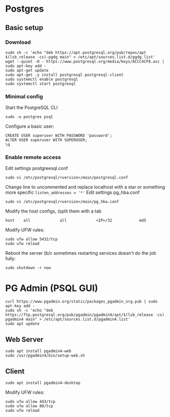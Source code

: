 # Postgres
## Basic setup

### Download
```
sudo sh -c 'echo "deb https://apt.postgresql.org/pub/repos/apt $(lsb_release -cs)-pgdg main" > /etc/apt/sources.list.d/pgdg.list'
wget --quiet -O - https://www.postgresql.org/media/keys/ACCC4CF8.asc | sudo apt-key add -
sudo apt-get update
sudo apt-get -y install postgresql postgresql-client
sudo systemctl enable postgresql
sudo systemctl start postgresql
```

### Minimal config
Start the PostgreSQL CLI
```
sudo -u postgres psql
```

Configure a basic user:
```
CREATE USER superuser WITH PASSWORD 'password';
ALTER USER superuser WITH SUPERUSER;
\q
```


### Enable remote access
Edit settings postgreesql.conf
```
sudo vi /etc/postgresql/<version>/main/postgresql.conf
```
Change line to uncommented and replace localhost with a star or something more specific
```listen_addresses = '*'```
Edit settings pg_hba.conf
```
sudo vi /etc/postgresql/<version>/main/pg_hba.conf
```
Modify the host configs, (split them with a tab
```
host    all             all             <IP>/32            md5
```

Modify UFW rules:
```
sudo ufw allow 5432/tcp
sudo ufw reload
```

Reboot the server (b/c sometimes restarting services doesn't do the job fully:
```
sudo shutdown -r now
```

# PG Admin (PSQL GUI)
```
curl https://www.pgadmin.org/static/packages_pgadmin_org.pub | sudo apt-key add -
sudo sh -c 'echo "deb https://ftp.postgresql.org/pub/pgadmin/pgadmin4/apt/$(lsb_release -cs) pgadmin4 main" > /etc/apt/sources.list.d/pgadmin4.list'
sudo apt update
```
## Web Server
```
sudo apt install pgadmin4-web
sudo /usr/pgadmin4/bin/setup-web.sh
```
## Client 
```
sudo apt install pgadmin4-desktop
```

Modify UFW rules:
```
sudo ufw allow 443/tcp
sudo ufw allow 80/tcp
sudo ufw reload
```
